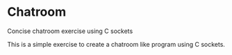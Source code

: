 # Chatroom
Concise chatroom exercise using C sockets

This is a simple exercise to create a chatroom like program using C sockets.
